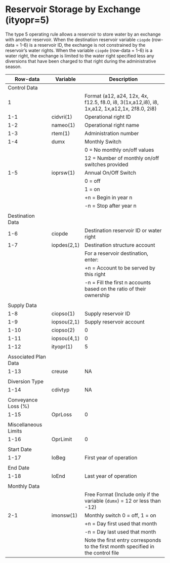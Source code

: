 # Reservoir Storage by Exchange (ityopr=5) #
The type 5 operating rule allows a reservoir to store water by an exchange with another reservoir. When the destination reservoir 
variable `ciopde` (row-data = 1-6) is a reservoir ID, the exchange is not constrained by the reservoir’s water rights. When the variable 
`ciopde` (row-data = 1-6) is a water right, the exchange is limited to the water right specified less any diversions that have been charged 
to that right during the administrative season. 

| Row-data							| Variable						| Description 								|				
| ------------------				| --------------------			| --------									|
| Control Data						| 								| 											|
| 1									| 								| Format (a12, a24, 12x, 4x, f12.5, f8.0, i8, 3(1x,a12,i8), i8, 1x,a12, 1x,a12,1x, 2f8.0, 2i8) |
| 1-1								| cidvri(1)						| Operational right ID
| 1-2								| nameo(1)						| Operational right name
| 1-3								| rtem(1)						| Administration number
| 1-4								| dumx							| Monthly Switch 
| 									| 								| 0 = No monthly on/off values
| 									| 								| 12 = Number of monthly on/off switches provided
| 1-5								| ioprsw(1)						| Annual On/Off Switch
| 									| 								| 0 = off 
| 									| 								| 1 = on
| 									| 								| +n = Begin in year n
| 									| 								| -n = Stop after year n
| | | |
| Destination Data | | | 
| 1-6								| ciopde						| Destination reservoir ID or water right
| 1-7								| iopdes(2,1)					| Destination structure account
| 									| 								| For a reservoir destination, enter:
| 									| 								| +n = Account to be served by this right
| 									| 								| -n = Fill the first n accounts based on the ratio of their ownership
| | | |
| Supply Data | | | 
| 1-8								| ciopso(1)						| Supply reservoir ID
| 1-9								| iopsou(2,1)					| Supply reservoir account
| 1-10								| ciopso(2)						| 0
| 1-11								| iopsou(4,1)   				| 0
| 1-12								| ityopr(1)						| 5 
| | | |
| Associated Plan Data | | | 
| 1-13								| creuse						| NA
| | | |
| Diversion Type | | |
| 1-14								| cdivtyp						| NA
| | | | 
| Conveyance Loss (%) | | | 
| 1-15								| OprLoss						| 0
| | | |
| Miscellaneous Limits | | |
| 1-16								| OprLimit						| 0
| | | |
| Start Date | | |
| 1-17								| IoBeg							| First year of operation
| | | |
| End Date | | | 
| 1-18								| IoEnd							| Last year of operation
| | | | 
| Monthly Data | | |
| 									| 								| Free Format (Include only if the variable (`dumx`) = 12 or less than -12)
| 2-1								| imonsw(1)						| Monthly switch 0 = off, 1 = on
| 									| 								| +n = Day first used that month
| 									| 								| -n = Day last used that month
| 									| 								| Note the first entry corresponds to the first month specified in the control file



